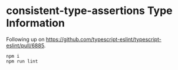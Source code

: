 # consistent-type-assertions Type Information

Following up on https://github.com/typescript-eslint/typescript-eslint/pull/6885.

```shell
npm i
npm run lint
```
